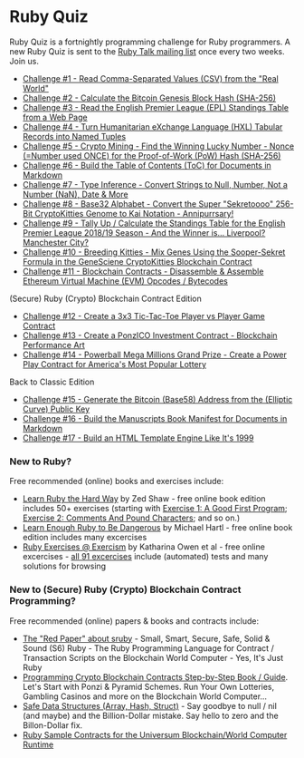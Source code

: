 # Ruby Quiz

Ruby Quiz is a  fortnightly programming challenge for Ruby programmers. A new Ruby Quiz is sent to the [Ruby Talk mailing list](https://rubytalk.org/) once every two weeks. Join us.


- [Challenge #1 - Read Comma-Separated Values (CSV) from the "Real World"](001)
- [Challenge #2 - Calculate the Bitcoin Genesis Block Hash (SHA-256)](002)
- [Challenge #3 - Read the English Premier League (EPL) Standings Table from a Web Page](003)
- [Challenge #4 - Turn Humanitarian eXchange Language (HXL) Tabular Records into Named Tuples](004)
- [Challenge #5 - Crypto Mining - Find the Winning Lucky Number - Nonce (=Number used ONCE) for the Proof-of-Work (PoW) Hash (SHA-256)](005)
- [Challenge #6 - Build the Table of Contents (ToC) for Documents in Markdown](006)
- [Challenge #7 - Type Inference - Convert Strings to Null, Number, Not a Number (NaN), Date & More](007)
- [Challenge #8 - Base32 Alphabet - Convert the Super "Sekretoooo" 256-Bit CryptoKitties Genome to Kai Notation - Annipurrsary!](008)
- [Challenge #9 - Tally Up / Calculate the Standings Table for the English Premier League 2018/19 Season - And the Winner is... Liverpool? Manchester City?](009)
- [Challenge #10 - Breeding Kitties - Mix Genes Using the Sooper-Sekret Formula in the GeneSciene CryptoKitties Blockchain Contract](010)
- [Challenge #11 - Blockchain Contracts - Disassemble & Assemble Ethereum Virtual Machine (EVM) Opcodes / Bytecodes](011)


(Secure) Ruby (Crypto) Blockchain Contract Edition

- [Challenge #12 - Create a 3x3 Tic-Tac-Toe Player vs Player Game Contract](012)
- [Challenge #13 - Create a PonzICO Investment Contract - Blockchain Performance Art](013)
- [Challenge #14 - Powerball Mega Millions Grand Prize - Create a Power Play Contract for America's Most Popular Lottery](014)

Back to Classic Edition

- [Challenge #15 - Generate the Bitcoin (Base58) Address from the (Elliptic Curve) Public Key](015)
- [Challenge #16 - Build the Manuscripts Book Manifest for Documents in Markdown](016)
- [Challenge #17 - Build an HTML Template Engine Like It's 1999](017)


### New to Ruby?

Free recommended (online) books and exercises include:

- [Learn Ruby the Hard Way](https://learnrubythehardway.org/book/)  by Zed Shaw - free online book edition includes 50+ exercises (starting with [Exercise 1: A Good First Program](https://learnrubythehardway.org/book/ex1.html); [Exercise 2: Comments And Pound Characters](https://learnrubythehardway.org/book/ex2.html); and so on.)
- [Learn Enough Ruby to Be Dangerous](https://www.learnenough.com/ruby-tutorial)  by Michael Hartl - free online book edition includes many excercises
- [Ruby Exercises @ Exercism](https://exercism.io/tracks/ruby)  by Katharina Owen et al - free online excercises - [all 91 excercises](https://exercism.io/tracks/ruby/exercises) include (automated) tests and many solutions for browsing


### New to (Secure) Ruby (Crypto) Blockchain Contract Programming?

Free recommended (online) papers & books and contracts include:

- [The "Red Paper" about sruby](https://github.com/s6ruby/redpaper) - Small, Smart, Secure, Safe, Solid & Sound (S6) Ruby - The Ruby Programming Language for Contract / Transaction Scripts on the Blockchain World Computer - Yes, It's Just Ruby
- [Programming Crypto Blockchain Contracts Step-by-Step Book / Guide](https://github.com/s6ruby/programming-cryptocontracts). Let's Start with Ponzi & Pyramid Schemes. Run Your Own Lotteries, Gambling Casinos and more on the Blockchain World Computer...
- [Safe Data Structures (Array, Hash, Struct)](https://github.com/s6ruby/safestruct) - Say goodbye to null / nil (and maybe) and the Billion-Dollar mistake. Say hello to zero and the Billon-Dollar fix.
- [Ruby Sample Contracts for the Universum Blockchain/World Computer Runtime](https://github.com/s6ruby/universum-contracts)
